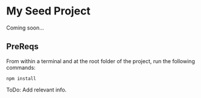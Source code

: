 # My Seed Project

Coming soon...

## PreReqs

From within a terminal and at the root folder of the project, run the following commands:

`npm install`

ToDo: Add relevant info.

